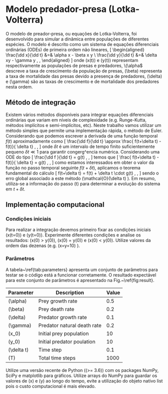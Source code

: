 # Modelo predador-presa (Lotka-Volterra)

O modelo de preador-presa, ou equações de Lotka-Volterra, foi desenvolvido para simular a dinâmica 
entre populações de diferentes espécies. O modelo é descrito como um sistema de equações 
diferenciais ordinárias (ODEs) de primeira ordem não lineares,
\[
    \begin{aligned}
        \frac{\dd x}{\dd t} &=& \alpha x - \beta x y \\
        \frac{\dd y}{\dd t} &=&  \delta xy  - \gamma y \, ,
    \end{aligned}
\]
onde \(x(t)\) e \(y(t)\) representam respectivamente as populações de presas e predadores, 
\\(\alpha$ descreve a taxa de crescimento da população de presas, \(\beta\) representa a taxa de mortalidade
das presas devido a presença de predadores,
 \(\delta\) e \(\gamma\) são as taxas de crescimento e de mortalidade dos predadores nesta ordem.


## Método de integração

 Existem vários métodos disponíveis para 
 integrar equações diferenciais ordinárias que variam em 
 níveis de complexidade (e.g. Runge-Kutta, métodos implícitos e semi-implícitos, etc). 
 Neste trabalho vamos utilizar um método simples que permite uma 
 implementação rápida, o método de Euler. Considerando que podemos escrever a derivada de 
 uma função temporal $f(t)$ aproximadamente como
\[
     \frac{\dd f}{\dd t} \approx \frac{ f(t+\delta t) - f(t)}{ \delta t} \, ,
 \]
onde $\delta t$ é um intervalo de tempo finito suficientemente pequeno $\delta t \ll 1$ 
para garantir congerg\^encia numérica. Considerando uma ODE do tipo
\[
    \frac{\dd f }{\dd t} = g(t) \, ,
\]
temos que
\[
    \frac{ f(t+\delta t) - f(t)}{ \delta t} = g(t) \, ,
\]
como estamos interessados em obter o valor da  função no passo temporal seguinte $f(t+\delta t)$,
aplicamos o teorema fundamental do cálculo 
\[
f(t+\delta t) = f(t) + \delta t \cdot g(t) \, ,
\]
sendo o erro global associado a este método \(\mathcal{O}(\delta t) \). Em resumo, utiliza-se a informação 
do passo \(t\) para determinar a evolução do sistema em $t+\delta t$.


## Implementação computacional


### Condições iniciais
Para realizar a integração devemos primeiro fixar as condições iniciais \(x(t=0)\) e \(y(t=0)\). 
Experimente diferentes condições e analise os resultados: \(x(0) > y(0)\), \(x(0) = y(0)\) e \(x(0) < y(0)\). 
Utilize valores da ordem das dezenas (e.g. \(x=y=10\) ). 


### Parâmetros
A tabela~\ref{tab:parameters} apresenta um conjunto de parâmetros 
para testar se o código está a funcionar corretamente.  O resultado expectável para este
conjunto de parâmetros é apresentado na Fig.~\ref{fig:result}.

| Parameter  | Description                 | Value |
|------------|-----------------------------|-------|
| \(\alpha\)   | Prey growth rate            | 0.5   |
| \(\beta\)    | Prey death rate             | 0.2   |
| \(\delta\)   | Predator growth rate        | 0.1   |
| \(\gamma\)   | Predator natural death rate | 0.2   |
| \(x_0\)      | Initial prey population     | 10    |
| \(y_0\)      | Initial predator poulation  | 10    |
| \(\delta t\) | Time step                   | 0.1   |
| \(T\)        | Total time steps            | 1000  |


Utilize uma versão recente de Python (\(>= 3.6\)) com os packages NumPy, SciPy e matplotlib para gráficos.
Utilize arrays do NumPy para guardar os valores de \(x\) e \(y\) ao longo do tempo, 
evite a utilização do objeto nativo list pois o custo computacional é mais elevado. 

